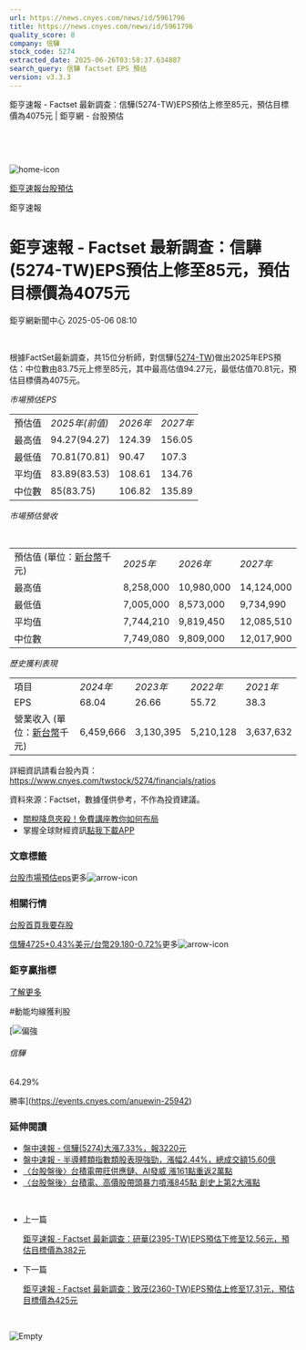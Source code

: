 ```yaml
---
url: https://news.cnyes.com/news/id/5961796
title: https://news.cnyes.com/news/id/5961796
quality_score: 8
company: 信驊
stock_code: 5274
extracted_date: 2025-06-26T03:58:37.634887
search_query: 信驊 factset EPS 預估
version: v3.3.3
---
```


鉅亨速報 - Factset 最新調查：信驊(5274-TW)EPS預估上修至85元，預估目標價為4075元 | 鉅亨網 - 台股預估

‌

‌

![home-icon](/assets/icons/breadCrumb/symbol-icon-home.svg)

[鉅亨速報](/news/cat/anue_live)[台股預估](/news/cat/tw_forecast)

鉅亨速報

# 鉅亨速報 - Factset 最新調查：信驊(5274-TW)EPS預估上修至85元，預估目標價為4075元

鉅亨網新聞中心 2025-05-06 08:10

‌

根據FactSet最新調查，共15位分析師，對信驊([5274-TW](https://www.cnyes.com/twstock/5274))做出2025年EPS預估：中位數由83.75元上修至85元，其中最高估值94.27元，最低估值70.81元，預估目標價為4075元。

*市場預估EPS*

|  |  |  |  |
| --- | --- | --- | --- |
| 預估值 | *2025年(前值)* | *2026年* | *2027年* |
| 最高值 | 94.27(94.27) | 124.39 | 156.05 |
| 最低值 | 70.81(70.81) | 90.47 | 107.3 |
| 平均值 | 83.89(83.53) | 108.61 | 134.76 |
| 中位數 | 85(83.75) | 106.82 | 135.89 |

*市場預估營收*

‌

|  |  |  |  |
| --- | --- | --- | --- |
| 預估值 (單位：[新台幣](https://invest.cnyes.com/forex/detail/usdtwd)千元) | *2025年* | *2026年* | *2027年* |
| 最高值 | 8,258,000 | 10,980,000 | 14,124,000 |
| 最低值 | 7,005,000 | 8,573,000 | 9,734,990 |
| 平均值 | 7,744,210 | 9,819,450 | 12,085,510 |
| 中位數 | 7,749,080 | 9,809,000 | 12,017,900 |

*歷史獲利表現*

|  |  |  |  |  |
| --- | --- | --- | --- | --- |
| 項目 | *2024年* | *2023年* | *2022年* | *2021年* |
| EPS | 68.04 | 26.66 | 55.72 | 38.3 |
| 營業收入 (單位：[新台幣](https://invest.cnyes.com/forex/detail/usdtwd)千元) | 6,459,666 | 3,130,395 | 5,210,128 | 3,637,632 |

詳細資訊請看台股內頁：  
<https://www.cnyes.com/twstock/5274/financials/ratios>

資料來源：Factset，數據僅供參考，不作為投資建議。

* [關稅降息夾殺！免費講座教你如何布局](https://www.rsc.com.tw/Cnyes_RSC/SeminarBooking2025InvestmentOutlook.aspx?utm_source=anue&utm_medium=usstocks_end)
* 掌握全球財經資訊[點我下載APP](http://www.cnyes.com/app/?utm_source=mweb&utm_medium=HamMenuBanner&utm_campaign=fixed&utm_content=entr)

### 文章標籤

[台股](https://news.cnyes.com/tag/台股 "台股")[市場預估](https://news.cnyes.com/tag/市場預估 "市場預估")[eps](https://news.cnyes.com/tag/eps "eps")更多![arrow-icon](/assets/icons/arrows/arrow-down.svg)

### 相關行情

[台股首頁](https://www.cnyes.com/twstock)[我要存股](https://supr.link/8OHaU)

[信驊4725+0.43%](https://www.cnyes.com/twstock/5274)[美元/台幣29.180-0.72%](https://invest.cnyes.com/forex/detail/USDTWD)更多![arrow-icon](/assets/icons/arrows/arrow-down.svg)

### 鉅亨贏指標

[了解更多](https://events.cnyes.com/anuewin-25942)

#動能均線獲利股

[![偏強](/assets/icons/win-indicator/long.svg)

###### 信驊

64.29%

勝率](https://events.cnyes.com/anuewin-25942)

### 延伸閱讀

* [盤中速報 - 信驊(5274)大漲7.33%，報3220元](/news/id/5958276)
* [盤中速報 - 半導體類指數類股表現強勁，漲幅2.44%，總成交額15.60億](/news/id/5957914)
* [〈台股盤後〉台積電帶旺供應鏈、AI發威 漲161點重返2萬點](/news/id/5952623)
* [〈台股盤後〉台積電、高價股帶頭暴力噴漲845點 創史上第2大漲點](/news/id/5947887)

‌

* 上一篇

  [鉅亨速報 - Factset 最新調查：研華(2395-TW)EPS預估下修至12.56元，預估目標價為382元](/news/id/5962413)
* 下一篇

  [鉅亨速報 - Factset 最新調查：致茂(2360-TW)EPS預估上修至17.31元，預估目標價為425元](/news/id/5961448)

‌

![Empty](/assets/icons/skeleton/empty-image.svg)

‌